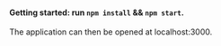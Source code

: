 #### Getting started: run `npm install` && `npm start`. 

The application can then be opened at localhost:3000.